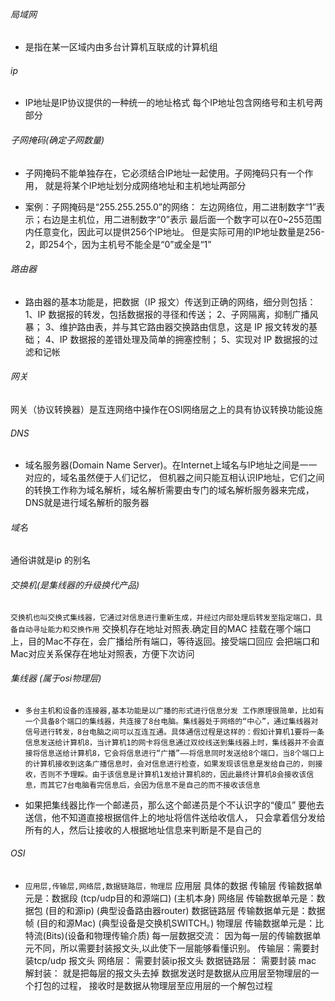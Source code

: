 ###### 局域网
 - 是指在某一区域内由多台计算机互联成的计算机组
###### ip
- IP地址是IP协议提供的一种统一的地址格式
每个IP地址包含网络号和主机号两部分
###### 子网掩码(确定子网数量)
- 子网掩码不能单独存在，它必须结合IP地址一起使用。子网掩码只有一个作用，
就是将某个IP地址划分成网络地址和主机地址两部分

- 案例：子网掩码是“255.255.255.0”的网络：
左边网络位，用二进制数字“1”表示；右边是主机位，用二进制数字“0”表示
最后面一个数字可以在0~255范围内任意变化，因此可以提供256个IP地址。
但是实际可用的IP地址数量是256-2，即254个，因为主机号不能全是“0”或全是“1”
###### 路由器
- 路由器的基本功能是，把数据（IP 报文）传送到正确的网络，细分则包括：
    1、IP 数据报的转发，包括数据报的寻径和传送；
    2、子网隔离，抑制广播风暴；
    3、维护路由表，并与其它路由器交换路由信息，这是 IP 报文转发的基础；
    4、IP 数据报的差错处理及简单的拥塞控制；
    5、实现对 IP 数据报的过滤和记帐

###### 网关
网关（协议转换器）是互连网络中操作在OSI网络层之上的具有协议转换功能设施
###### DNS
- 域名服务器(Domain Name Server)。在Internet上域名与IP地址之间是一一对应的，域名虽然便于人们记忆，
但机器之间只能互相认识IP地址，它们之间的转换工作称为域名解析，域名解析需要由专门的域名解析服务器来完成，
DNS就是进行域名解析的服务器
###### 域名
 通俗讲就是ip 的别名
###### 交换机(是集线器的升级换代产品)
`交换机也叫交换式集线器，它通过对信息进行重新生成，并经过内部处理后转发至指定端口，具备自动寻址能力和交换作用`
交换机存在地址对照表.确定目的MAC 挂载在哪个端口上，目的Mac不存在，会广播给所有端口，等待返回。接受端口回应
会把端口和Mac对应关系保存在地址对照表，方便下次访问


###### 集线器 (属于osi物理层)
- `多台主机和设备的连接器,基本功能是以广播的形式进行信息分发
工作原理很简单，比如有一个具备8个端口的集线器，共连接了8台电脑。集线器处于网络的“中心”，通过集线器对信号进行转发，8台电脑之间可以互连互通。具体通信过程是这样的：假如计算机1要将一条信息发送给计算机8，当计算机1的网卡将信息通过双绞线送到集线器上时，集线器并不会直接将信息送给计算机8，它会将信息进行“广播”——将信息同时发送给8个端口，当8个端口上的计算机接收到这条广播信息时，会对信息进行检查，如果发现该信息是发给自己的，则接收，否则不予理睬。由于该信息是计算机1发给计算机8的，因此最终计算机8会接收该信息，而其它7台电脑看完信息后，会因为信息不是自己的而不接收该信息`

- 如果把集线器比作一个邮递员，那么这个邮递员是个不认识字的“傻瓜”
要他去送信，他不知道直接根据信件上的地址将信件送给收信人，
只会拿着信分发给所有的人，然后让接收的人根据地址信息来判断是不是自己的
###### OSI
 - `应用层,传输层,网络层,数据链路层，物理层`
应用层   具体的数据
传输层	传输数据单元是：数据段 (tcp/udp目的和源端口) (主机本身)
网络层	传输数据单元是：数据包  (目的和源ip) (典型设备路由器router)
数据链路层	传输数据单元是：数据帧 (目的和源Mac) (典型设备是交换机SWITCH。)
物理层	传输数据单元是：比特流(Bits)(设备和物理传输介质)
每一层数据交流：
   因为每一层的传输数据单元不同，所以需要封装报文头,以此使下一层能够看懂识别。
   传输层：需要封装tcp/udp 报文头
   网络层： 需要封装ip报文头
   数据链路层： 需要封装 mac
解封装： 就是把每层的报文头去掉
数据发送时是数据从应用层至物理层的一个打包的过程，
   接收时是数据从物理层至应用层的一个解包过程